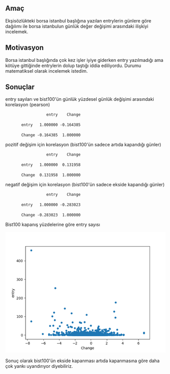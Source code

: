 ## Amaç

Ekşisözlükteki borsa istanbul başlığına yazılan entrylerin günlere göre dağılımı ile
borsa istanbulun günlük değer değişimi arasındaki ilişkiyi incelemek.

## Motivasyon

Borsa istanbul başlığında çok kez işler iyiye giderken entry yazılmadığı ama kötüye gittiğinde 
entrylerin dolup taştığı iddia ediliyordu. Durumu matematiksel olarak incelemek istedim.

## Sonuçlar

entry sayıları ve bist100'ün günlük yüzdesel günlük değişimi arasındaki korelasyon (pearson)

                      entry    Change
           
           entry   1.000000 -0.164385

           Change -0.164385  1.000000



pozitif değişim için korelasyon (bist100'ün sadece artıda kapandığı günler)

                      entry    Change
           
           entry   1.000000  0.131958

           Change  0.131958  1.000000


negatif değişim için korelasyon (bist100'ün sadece ekside kapandığı günler)

                      entry    Change
           
           entry   1.000000 -0.283023

           Change -0.283023  1.000000


Bist100 kapanış yüzdelerine göre entry sayısı

![plot](change-entry.png)

Sonuç olarak bist100'ün ekside kapanması artıda kapanmasına göre daha çok yankı uyandırıyor diyebiliriz.
